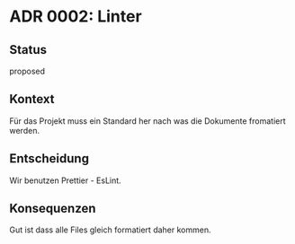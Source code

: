# ADR 0002: Linter

## Status

proposed

## Kontext

Für das Projekt muss ein Standard her nach was die Dokumente fromatiert werden.

## Entscheidung

Wir benutzen Prettier - EsLint.


## Konsequenzen

Gut ist dass alle Files gleich formatiert daher kommen.
